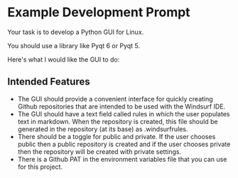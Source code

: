 # Example Development Prompt

Your task is to develop a Python GUI for Linux.

You should use a library like Pyqt 6 or Pyqt 5. 

Here's what I would like the GUI to do:

## Intended Features

- The GUI should provide a convenient interface for quickly creating Github repositories that are intended to be used with the Windsurf IDE. 
- The GUI should have a text field called rules in which the user populates text in markdown. When the repository is created, this file should be generated in the repository (at its base) as .windsurfrules. 
- There should be a toggle for public and private. If the user chooses public then a public repository is created and if the user chooses private then the repository will be created with private settings. 
- There is a Github PAT in the environment variables file that you can use for this project. 